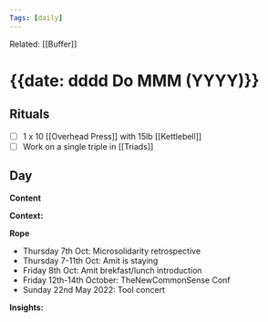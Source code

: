```yaml
---
Tags: [daily]
---
```

Related: [[Buffer]]
# {{date: dddd Do MMM (YYYY)}}

## Rituals
- [ ] 1 x 10 [[Overhead Press]] with 15lb [[Kettlebell]]
- [ ] Work on a single triple in [[Triads]]

## Day
**Content**


**Context:**


**Rope**
- Thursday 7th Oct: Microsolidarity retrospective
- Thursday 7-11th Oct: Amit is staying
- Friday 8th Oct: Amit brekfast/lunch introduction
- Friday 12th-14th October: TheNewCommonSense Conf
- Sunday 22nd May 2022: Tool concert

**Insights:**